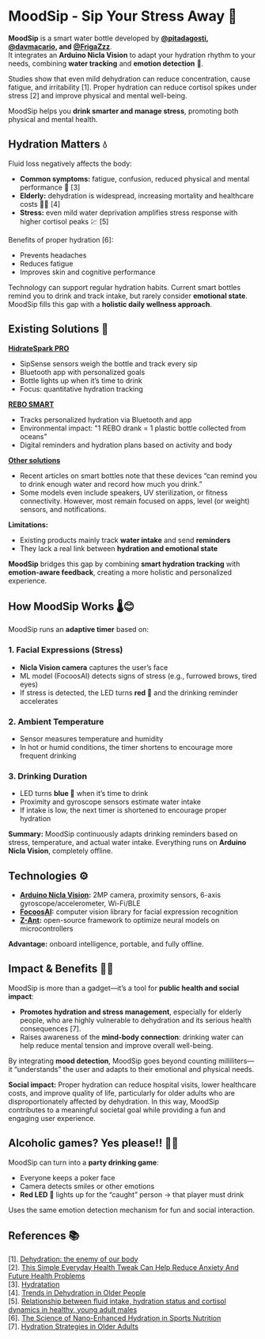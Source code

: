 # MoodSip - Sip Your Stress Away 🌟

**MoodSip** is a smart water bottle developed by **[@pitadagosti](https://github.com/pitdagosti), [@davmacario](https://github.com/davmacario), and [@FrigaZzz](https://github.com/frigazzz)**.  
It integrates an **Arduino Nicla Vision** to adapt your hydration rhythm to your needs, combining **water tracking** and **emotion detection** 💆.  

Studies show that even mild dehydration can reduce concentration, cause fatigue, and irritability [1]. Proper hydration can reduce cortisol spikes under stress [2] and improve physical and mental well-being.  

MoodSip helps you **drink smarter and manage stress**, promoting both physical and mental health.

## Hydration Matters 💧

Fluid loss negatively affects the body:

- **Common symptoms:** fatigue, confusion, reduced physical and mental performance 🪫 [3]  
- **Elderly:** dehydration is widespread, increasing mortality and healthcare costs 🧑‍🦳 [4]  
- **Stress:** even mild water deprivation amplifies stress response with higher cortisol peaks 💹 [5]  

Benefits of proper hydration [6]:

- Prevents headaches  
- Reduces fatigue  
- Improves skin and cognitive performance  

Technology can support regular hydration habits. Current smart bottles remind you to drink and track intake, but rarely consider **emotional state**. MoodSip fills this gap with a **holistic daily wellness approach**.

## Existing Solutions 🤖

**[HidrateSpark PRO](https://hidratespark.com/products/hidratespark-pro-32oz-smart-water-bottle?srsltid=AfmBOoqLxbZMkuoIMlOLmEquyeIBkWmz_JHxx7YUNcmM67cucT_ZqbWG)**  

- SipSense sensors weigh the bottle and track every sip  
- Bluetooth app with personalized goals  
- Bottle lights up when it’s time to drink  
- Focus: quantitative hydration tracking  

**[REBO SMART](https://www.rebo-bottle.com/?srsltid=AfmBOoqhUXy9-czE509IICU5Ty_-udnFqgqxLnc0WFIuFZnrFpd2PKXt)**  

- Tracks personalized hydration via Bluetooth and app  
- Environmental impact: "1 REBO drank = 1 plastic bottle collected from oceans"  
- Digital reminders and hydration plans based on activity and body

**[Other solutions](https://www.goodhousekeeping.com/home-products/g37094301/best-smart-water-bottles/)**

- Recent articles on smart bottles note that these devices “can remind you to drink enough water and record how much you drink.”
- Some models even include speakers, UV sterilization, or fitness connectivity. However, most remain focused on apps, level (or weight) sensors, and notifications.

**Limitations:**  

- Existing products mainly track **water intake** and send **reminders**  
- They lack a real link between **hydration and emotional state**  

**MoodSip** bridges this gap by combining **smart hydration tracking** with **emotion-aware feedback**, creating a more holistic and personalized experience.

## How MoodSip Works 🌡️😊

MoodSip runs an **adaptive timer** based on:

### 1. Facial Expressions (Stress)  
- **Nicla Vision camera** captures the user’s face  
- ML model (FocoosAI) detects signs of stress (e.g., furrowed brows, tired eyes)  
- If stress is detected, the LED turns **red 🔴** and the drinking reminder accelerates  

### 2. Ambient Temperature  
- Sensor measures temperature and humidity  
- In hot or humid conditions, the timer shortens to encourage more frequent drinking  

### 3. Drinking Duration  
- LED turns **blue 🔵** when it’s time to drink  
- Proximity and gyroscope sensors estimate water intake  
- If intake is low, the next timer is shortened to encourage proper hydration  

**Summary:** MoodSip continuously adapts drinking reminders based on stress, temperature, and actual water intake. Everything runs on **Arduino Nicla Vision**, completely offline.

## Technologies ⚙️

- **[Arduino Nicla Vision](https://docs.arduino.cc/hardware/nicla-vision/):** 2MP camera, proximity sensors, 6-axis gyroscope/accelerometer, Wi-Fi/BLE  
- **[FocoosAI](https://focoos.ai):** computer vision library for facial expression recognition  
- **[Z-Ant](https://github.com/ZantFoundation/Z-Ant):** open-source framework to optimize neural models on microcontrollers  

**Advantage:** onboard intelligence, portable, and fully offline.

## Impact & Benefits 👍🏼

MoodSip is more than a gadget—it’s a tool for **public health and social impact**:

- **Promotes hydration and stress management**, especially for elderly people, who are highly vulnerable to dehydration and its serious health consequences [7].    
- Raises awareness of the **mind-body connection**: drinking water can help reduce mental tension and improve overall well-being.  

By integrating **mood detection**, MoodSip goes beyond counting milliliters—it “understands” the user and adapts to their emotional and physical needs.  

**Social impact:** Proper hydration can reduce hospital visits, lower healthcare costs, and improve quality of life, particularly for older adults who are disproportionately affected by dehydration. In this way, MoodSip contributes to a meaningful societal goal while providing a fun and engaging user experience.

## Alcoholic games? Yes please!! 🍹🎲

MoodSip can turn into a **party drinking game**:

- Everyone keeps a poker face  
- Camera detects smiles or other emotions  
- **Red LED 🔴** lights up for the “caught” person → that player must drink

Uses the same emotion detection mechanism for fun and social interaction.

## References 📚

[1]. [Dehydration: the enemy of our body](https://medimutua.org/disidratazione-il-nemico-del-nostro-organismo/)  
[2]. [This Simple Everyday Health Tweak Can Help Reduce Anxiety And Future Health Problems](https://www.womenshealthmag.com/health/a68130438/hydration-stress-anxiety-study/)  
[3]. [Hydratation](https://www.my-personaltrainer.it/disidratazione-sintomi.html)  
[4]. [Trends in Dehydration in Older People](https://www.mdpi.com/2072-6643/17/2/204)  
[5]. [Relationship between fluid intake, hydration status and cortisol dynamics in healthy, young adult males](https://www.sciencedirect.com/science/article/pii/S2666497624000572)  
[6]. [The Science of Nano-Enhanced Hydration in Sports Nutrition](https://link.springer.com/chapter/10.1007/978-981-96-5471-0_3)  
[7]. [Hydration Strategies in Older Adults](https://www.mdpi.com/2072-6643/17/14/2256)  

